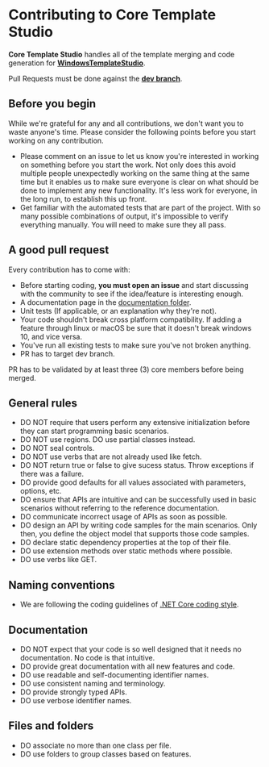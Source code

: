 # Contributing to Core Template Studio

**Core Template Studio** handles all of the template merging and code generation for **[WindowsTemplateStudio](https://github.com/Microsoft/WindowsTemplateStudio)**.

Pull Requests must be done against the **[dev branch](https://github.com/Microsoft/CoreTemplateStudio/tree/dev)**.

## Before you begin

While we're grateful for any and all contributions, we don't want you to waste anyone's time. Please consider the following points before you start working on any contribution.

- Please comment on an issue to let us know you're interested in working on something before you start the work. Not only does this avoid multiple people unexpectedly working on the same thing at the same time but it enables us to make sure everyone is clear on what should be done to implement any new functionality. It's less work for everyone, in the long run, to establish this up front.
- Get familiar with the automated tests that are part of the project. With so many possible combinations of output, it's impossible to verify everything manually. You will need to make sure they all pass.

## A good pull request

Every contribution has to come with:

- Before starting coding, **you must open an issue** and start discussing with the community to see if the idea/feature is interesting enough.
- A documentation page in the [documentation folder](https://github.com/Microsoft/CoreTemplateStudio/tree/dev/docs).
- Unit tests (If applicable, or an explanation why they're not).
- Your code shouldn't break cross platform compatibility. If adding a feature through linux or macOS be sure that it doesn't break windows 10, and vice versa.
- You've run all existing tests to make sure you've not broken anything.
- PR has to target dev branch.

PR has to be validated by at least three (3) core members before being merged.

## General rules

- DO NOT require that users perform any extensive initialization before they can start programming basic scenarios.
- DO NOT use regions. DO use partial classes instead.
- DO NOT seal controls.
- DO NOT use verbs that are not already used like fetch.
- DO NOT return true or false to give sucess status. Throw exceptions if there was a failure.
- DO provide good defaults for all values associated with parameters, options, etc.
- DO ensure that APIs are intuitive and can be successfully used in basic scenarios without referring to the reference documentation.
- DO communicate incorrect usage of APIs as soon as possible.
- DO design an API by writing code samples for the main scenarios. Only then, you define the object model that supports those code samples.
- DO declare static dependency properties at the top of their file.
- DO use extension methods over static methods where possible.
- DO use verbs like GET.

## Naming conventions

- We are following the coding guidelines of [.NET Core coding style](https://github.com/dotnet/corefx/blob/master/Documentation/coding-guidelines/coding-style.md).

## Documentation

- DO NOT expect that your code is so well designed that it needs no documentation. No code is that intuitive.
- DO provide great documentation with all new features and code.
- DO use readable and self-documenting identifier names.
- DO use consistent naming and terminology.
- DO provide strongly typed APIs.
- DO use verbose identifier names.

## Files and folders

- DO associate no more than one class per file.
- DO use folders to group classes based on features.
